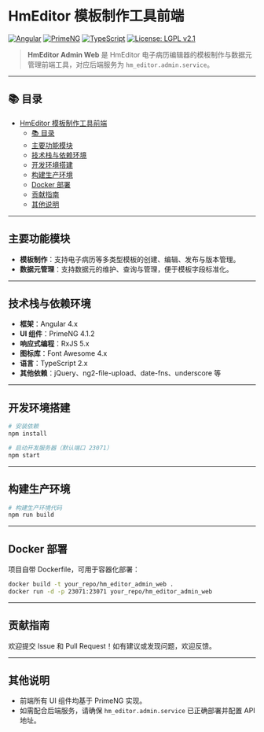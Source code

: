 # HmEditor 模板制作工具前端 <br/>

[![Angular](https://img.shields.io/badge/Angular-4.x-red)](https://angular.io/) [![PrimeNG](https://img.shields.io/badge/PrimeNG-4.1.2-blue)](https://www.primefaces.org/primeng/) [![TypeScript](https://img.shields.io/badge/TypeScript-2.x-blue)](https://www.typescriptlang.org/) [![License: LGPL v2.1](https://img.shields.io/badge/License-LGPL%20v2.1-blue.svg)](https://www.gnu.org/licenses/lgpl-2.1.html)

> **HmEditor Admin Web** 是 HmEditor 电子病历编辑器的模板制作与数据元管理前端工具，对应后端服务为 `hm_editor.admin.service`。

---

## 📚 目录
- [HmEditor 模板制作工具前端 ](#hmeditor-模板制作工具前端-)
  - [📚 目录](#-目录)
  - [主要功能模块](#主要功能模块)
  - [技术栈与依赖环境](#技术栈与依赖环境)
  - [开发环境搭建](#开发环境搭建)
  - [构建生产环境](#构建生产环境)
  - [Docker 部署](#docker-部署)
  - [贡献指南](#贡献指南)
  - [其他说明](#其他说明)

---

## 主要功能模块
- **模板制作**：支持电子病历等多类型模板的创建、编辑、发布与版本管理。
- **数据元管理**：支持数据元的维护、查询与管理，便于模板字段标准化。

---

## 技术栈与依赖环境
- **框架**：Angular 4.x
- **UI 组件**：PrimeNG 4.1.2
- **响应式编程**：RxJS 5.x
- **图标库**：Font Awesome 4.x
- **语言**：TypeScript 2.x
- **其他依赖**：jQuery、ng2-file-upload、date-fns、underscore 等

---

## 开发环境搭建

```bash
# 安装依赖
npm install

# 启动开发服务器（默认端口 23071）
npm start
```

---

## 构建生产环境

```bash
# 构建生产环境代码
npm run build
```

---

## Docker 部署

项目自带 Dockerfile，可用于容器化部署：

```bash
docker build -t your_repo/hm_editor_admin_web .
docker run -d -p 23071:23071 your_repo/hm_editor_admin_web
```

---

## 贡献指南

欢迎提交 Issue 和 Pull Request！如有建议或发现问题，欢迎反馈。

---

## 其他说明
- 前端所有 UI 组件均基于 PrimeNG 实现。
- 如需配合后端服务，请确保 `hm_editor.admin.service` 已正确部署并配置 API 地址。
